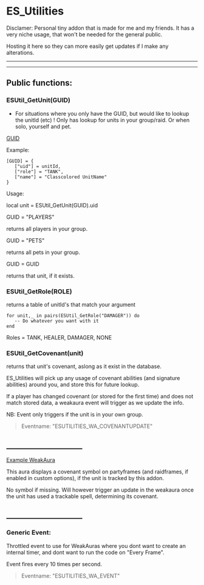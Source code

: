 # ES_Utilities

Disclamer:
Personal tiny addon that is made for me and my friends.
It has a very niche usage, that won't be needed for the general public.

Hosting it here so they can more easily get updates if I make any alterations.

---
---

## Public functions:

### ESUtil_GetUnit(GUID)
- For situations where you only have the GUID, but would like to lookup the unitId (etc)
! Only has lookup for units in your group/raid. Or when solo, yourself and pet.

[GUID](https://wow.gamepedia.com/GUID)

Example:

    [GUID] = {
       ["uid"] = unitId,
       ["role"] = "TANK",
       ["name"] = "Classcolored UnitName"
    }

Usage:

local unit = ESUtil_GetUnit(GUID).uid

GUID = "PLAYERS"

returns all players in your group.

GUID = "PETS"

returns all pets in your group.

GUID = GUID

returns that unit, if it exists.

### ESUtil_GetRole(ROLE)

returns a table of unitId's that match your argument

    for unit,_ in pairs(ESUtil_GetRole("DAMAGER")) do
       -- Do whatever you want with it
    end

Roles = TANK, HEALER, DAMAGER, NONE



### ESUtil_GetCovenant(unit)

returns that unit's covenant, aslong as it exist in the database.

ES_Utilities will pick up any usage of covenant abilities (and signature abilities) around you, and store this for future lookup.

If a player has changed covenant (or stored for the first time) and does not match stored data, a weakaura event will trigger as we update the info.

NB: Event only triggers if the unit is in your own group.

> Eventname: "ESUTILITIES_WA_COVENANTUPDATE"

## ____________________
[Example WeakAura](https://wago.io/asOal1H-H)

This aura displays a covenant symbol on partyframes (and raidframes, if enabled in custom options), if the unit is tracked by this addon.

No symbol if missing. Will however trigger an update in the weakaura once the unit has used a trackable spell, determining its covenant.
## ____________________


### Generic Event:

Throttled event to use for WeakAuras where you dont want to create an internal timer, and dont want to run the code on "Every Frame".

Event fires every 10 times per second.

> Eventname: "ESUTILITIES_WA_EVENT"
